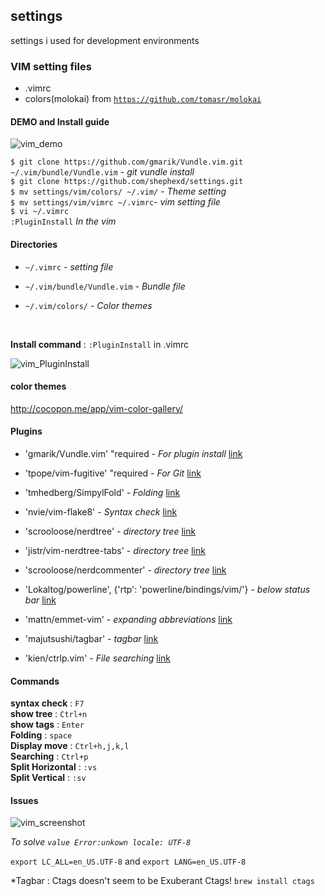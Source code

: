 ## settings

settings i used for development environments

### VIM setting files

- .vimrc
- colors(molokai) from [`https://github.com/tomasr/molokai`](https://github.com/tomasr/molokai)


#### DEMO and Install guide

![vim_demo](https://github.com/Shephexd/settings/blob/demo/vim_demo.gif)

`$ git clone https://github.com/gmarik/Vundle.vim.git ~/.vim/bundle/Vundle.vim` - *git vundle install*  
`$ git clone https://github.com/shephexd/settings.git`  
`$ mv settings/vim/colors/ ~/.vim/` - *Theme setting*  
`$ mv settings/vim/vimrc ~/.vimrc`- *vim setting file*  
`$ vi ~/.vimrc`  
`:PluginInstall` *In the vim*  



#### Directories

- `~/.vimrc`  - *setting file*

- `~/.vim/bundle/Vundle.vim`   - *Bundle file*

- `~/.vim/colors/` - *Color themes*

  ​



**Install command** : `:PluginInstall` in .vimrc

![vim_PluginInstall](https://github.com/Shephexd/settings/blob/demo/vim_PluginInstall.png)



#### color themes

http://cocopon.me/app/vim-color-gallery/



#### Plugins

- 'gmarik/Vundle.vim' "required - *For plugin install* [link](https://github.com/gmarik/Vundle.vim.git )
- 'tpope/vim-fugitive' "required - *For Git* [link](https://github.com/tpope/vim-fugitive)


- 'tmhedberg/SimpylFold' - *Folding* [link](https://github.com/tmhedberg/SimpylFold)

- 'nvie/vim-flake8' - *Syntax check* [link](https://github.com/nvie/vim-flake8)

- 'scrooloose/nerdtree' - *directory tree* [link](https://github.com/scrooloose/nerdtree)

- 'jistr/vim-nerdtree-tabs' - *directory tree* [link](jistr/vim-nerdtree-tabs)

- 'scrooloose/nerdcommenter' - *directory tree* [link](https://github.com/scrooloose/nerdcommenter)

- 'Lokaltog/powerline', {'rtp': 'powerline/bindings/vim/'} - *below status bar* [link](https://github.com/Lokaltog/vim-powerline)

- 'mattn/emmet-vim' - *expanding abbreviations* [link](https://github.com/mattn/emmet-vim)

- 'majutsushi/tagbar' - *tagbar* [link](https://github.com/majutsushi/tagbar)

- 'kien/ctrlp.vim' - *File searching* [link](https://github.com/ctrlpvim/ctrlp.vim)
 
#### Commands

**syntax check** :  `F7`  
**show tree** : `Ctrl+n`  
**show tags** : `Enter`  
**Folding** : `space`  
**Display move** : `Ctrl+h,j,k,l`  
**Searching** : `Ctrl+p`  
**Split Horizontal** : `:vs`  
**Split Vertical** : `:sv`  
 

#### Issues

![vim_screenshot](https://github.com/Shephexd/settings/blob/demo/vim_screenshot.png)

*To solve `value Error:unkown locale: UTF-8`*

`export LC_ALL=en_US.UTF-8` and `export LANG=en_US.UTF-8`

*Tagbar : Ctags doesn't seem to be Exuberant Ctags!
`brew install ctags`
